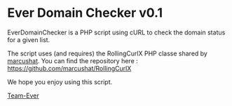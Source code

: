 # Ever Domain Checker v0.1

EverDomainChecker is a PHP script using cURL to check the domain status for a
given list. 

The script uses (and requires) the RollingCurlX PHP classe shared by [marcushat](https://github.com/marcushat).
You can find the repository here : https://github.com/marcushat/RollingCurlX

We hope you enjoy using this script.

[Team-Ever](https://www.team-ever.com)
